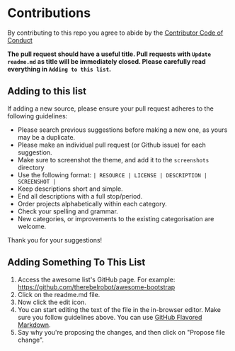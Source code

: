 # Contributions

By contributing to this repo you agree to abide by the [Contributor Code of Conduct](code-of-conduct.md)

**The pull request should have a useful title. Pull requests with `Update readme.md` as title will be immediately closed. Please carefully read everything in `Adding to this list`.**


## Adding to this list
If adding a new source, please ensure your pull request adheres to the following guidelines:

* Please search previous suggestions before making a new one, as yours may be a duplicate.
* Please make an individual pull request (or Github issue) for each suggestion.
* Make sure to screenshot the theme, and add it to the `screenshots` directory
* Use the following format:  `| RESOURCE | LICENSE | DESCRIPTION | SCREENSHOT |`
* Keep descriptions short and simple.
* End all descriptions with a full stop/period.
* Order projects alphabetically within each category.
* Check your spelling and grammar.
* New categories, or improvements to the existing categorisation are welcome.

Thank you for your suggestions!

## Adding Something To This List

1. Access the awesome list's GitHub page. For example: https://github.com/therebelrobot/awesome-bootstrap
2. Click on the readme.md file.
3. Now click the edit icon.
4. You can start editing the text of the file in the in-browser editor. Make sure you follow guidelines above. You can use [GitHub Flavored Markdown](https://help.github.com/articles/github-flavored-markdown/). 
5. Say why you're proposing the changes, and then click on "Propose file change". 
